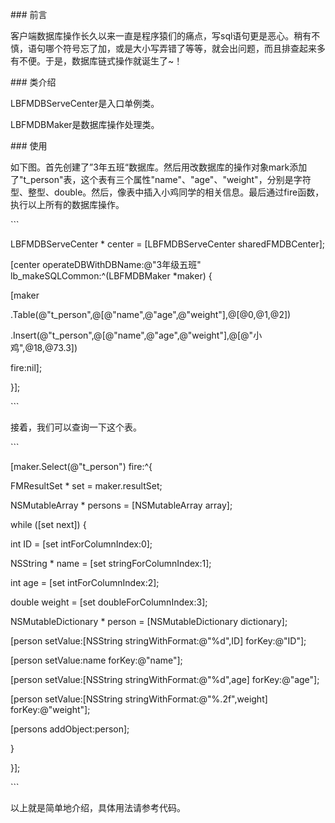 \### 前言

客户端数据库操作长久以来一直是程序猿们的痛点，写sql语句更是恶心。稍有不慎，语句哪个符号忘了加，或是大小写弄错了等等，就会出问题，而且排查起来多有不便。于是，数据库链式操作就诞生了~！

\### 类介绍

LBFMDBServeCenter是入口单例类。

LBFMDBMaker是数据库操作处理类。

\### 使用

如下图。首先创建了”3年五班“数据库。然后用改数据库的操作对象mark添加了"t_person"表，这个表有三个属性"name"、"age"、"weight"，分别是字符型、整型、double。然后，像表中插入小鸡同学的相关信息。最后通过fire函数，执行以上所有的数据库操作。

\```

LBFMDBServeCenter * center = [LBFMDBServeCenter sharedFMDBCenter];

[center operateDBWithDBName:@"3年级五班" lb_makeSQLCommon:^(LBFMDBMaker *maker) {

[maker

.Table(@"t_person",@[@"name",@"age",@"weight"],@[@0,@1,@2])

.Insert(@"t_person",@[@"name",@"age",@"weight"],@[@"小鸡",@18,@73.3])

fire:nil];

}];

\```

接着，我们可以查询一下这个表。

\```

[maker.Select(@"t_person") fire:^{

FMResultSet * set = maker.resultSet;

NSMutableArray * persons = [NSMutableArray array];

while ([set next]) {

int ID = [set intForColumnIndex:0];

NSString * name = [set stringForColumnIndex:1];

int age = [set intForColumnIndex:2];

double weight = [set doubleForColumnIndex:3];

NSMutableDictionary * person = [NSMutableDictionary dictionary];

[person setValue:[NSString stringWithFormat:@"%d",ID] forKey:@"ID"];

[person setValue:name forKey:@"name"];

[person setValue:[NSString stringWithFormat:@"%d",age] forKey:@"age"];

[person setValue:[NSString stringWithFormat:@"%.2f",weight] forKey:@"weight"];

[persons addObject:person];

}

}];

\```

以上就是简单地介绍，具体用法请参考代码。